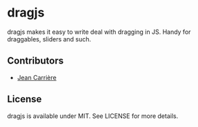 # dragjs

dragjs makes it easy to write deal with dragging in JS. Handy for draggables,
sliders and such.

## Contributors

* [Jean Carrière](https://github.com/JeanCarriere)

## License

dragjs is available under MIT. See LICENSE for more details.

